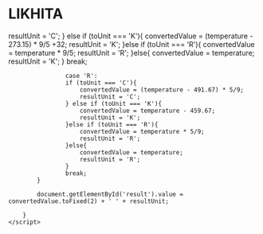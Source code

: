 # LIKHITA
resultUnit = 'C';
                    } else if (toUnit === 'K'){
                        convertedValue = (temperature - 273.15) * 9/5 +32;
                        resultUnit = 'K';
                    }else if (toUnit === 'R'){
                        convertedValue = temperature * 9/5;
                        resultUnit = 'R';
                    }else{
                        convertedValue = temperature;
                        resultUnit = 'K';
                    }
                    break;

                    case 'R':
                    if (toUnit === 'C'){
                        convertedValue = (temperature - 491.67) * 5/9;
                        resultUnit = 'C';
                    } else if (toUnit === 'K'){
                        convertedValue = temperature - 459.67;
                        resultUnit = 'K';
                    }else if (toUnit === 'R'){
                        convertedValue = temperature * 5/9;
                        resultUnit = 'R';
                    }else{
                        convertedValue = temperature;
                        resultUnit = 'R';
                    }
                    break;
            }

            document.getElementById('result').value = convertedValue.toFixed(2) + ' ' + resultUnit;
            
        }
    </script>
</body>

</html>
